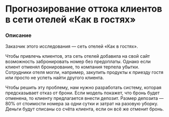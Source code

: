 # Прогнозирование оттока клиентов в сети отелей «Как в гостях»

### Описание
Заказчик этого исследования — сеть отелей «Как в гостях».

Чтобы привлечь клиентов, эта сеть отелей добавила на свой сайт возможность забронировать номер без предоплаты. Однако если клиент отменял бронирование, то компания терпела убытки. Сотрудники отеля могли, например, закупить продукты к приезду гостя или просто не успеть найти другого клиента.

Чтобы решить эту проблему, нам нужно разработать систему, которая предсказывает отказ от брони. Если модель покажет, что бронь будет отменена, то клиенту предлагается внести депозит. Размер депозита — 80% от стоимости номера за одни сутки и затрат на разовую уборку. Деньги будут списаны со счёта клиента, если он всё же отменит бронь.
